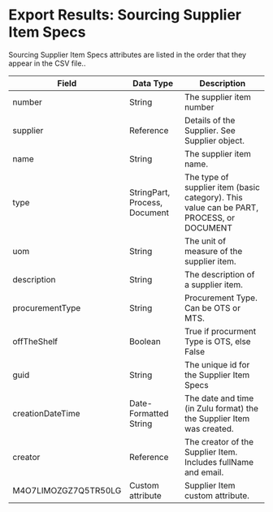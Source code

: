 # Export Results: Sourcing Supplier Item Specs
Sourcing Supplier Item Specs attributes are listed in the order that they appear in the CSV file..


| Field<br> | Data Type<br> | Description<br> |
|  --- |  --- |  --- | 
| number<br> | String<br> | The supplier item number<br> |
| supplier<br> | Reference<br> | Details of the Supplier. See Supplier object.<br> |
| name<br> | String<br> | The supplier item name.<br> |
| type<br> | StringPart, Process, Document<br> | The type of supplier item \(basic category\). This value can be PART, PROCESS, or DOCUMENT<br> |
| uom<br> | String<br> | The unit of measure of the supplier item.<br> |
| description<br> | String<br> | The description of a supplier item.<br> |
| procurementType<br> | String<br> | Procurement Type. Can be OTS or MTS.<br> |
| offTheShelf<br> | Boolean<br> | True if procurment Type is OTS, else False<br> |
| guid<br> | String<br> | The unique id for the Supplier Item Specs<br> |
| creationDateTime<br> | Date-Formatted String<br> | The date and time \(in Zulu format\) the the Supplier Item was created.<br> |
| creator<br> | Reference<br> | The creator of the Supplier Item. Includes fullName and email.<br> |
| M4O7LIMOZGZ7Q5TR50LG<br> | Custom attribute<br> | Supplier Item custom attribute.<br> |

